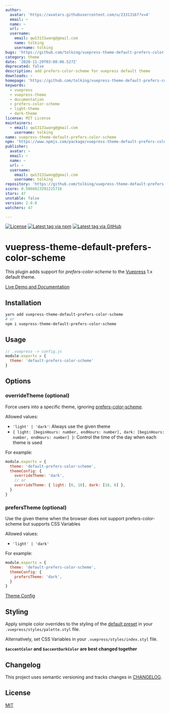 ```yaml
---
author:
  avatar: 'https://avatars.githubusercontent.com/u/23313167?v=4'
  email: ~
  name: ~
  url: ~
  username:
    email: qw13131wang@gmail.com
    name: tolking
    username: tolking
bugs: 'https://github.com/tolking/vuepress-theme-default-prefers-color-scheme/issues'
category: theme
date: '2020-11-29T03:08:06.527Z'
deprecated: false
description: add prefers-color-scheme for vuepress default theme
downloads: ~
homepage: 'https://github.com/tolking/vuepress-theme-default-prefers-color-scheme'
keywords:
  - vuepress
  - vuepress-theme
  - documentation
  - prefers-color-scheme
  - light-theme
  - dark-theme
license: MIT License
maintainers:
  - email: qw13131wang@gmail.com
    username: tolking
name: vuepress-theme-default-prefers-color-scheme
npm: 'https://www.npmjs.com/package/vuepress-theme-default-prefers-color-scheme'
publisher:
  avatar: ~
  email: ~
  name: ~
  url: ~
  username:
    email: qw13131wang@gmail.com
    username: tolking
repository: 'https://github.com/tolking/vuepress-theme-default-prefers-color-scheme'
score: 0.5066823392225716
stars: 47
unstable: false
version: 2.0.0
watchers: 47

---
```


[![License](https://img.shields.io/github/license/tolking/vuepress-theme-default-prefers-color-scheme.svg?style=flat-square&logo=opensourceinitiative)](https://github.com/tolking/vuepress-theme-default-prefers-color-scheme/blob/master/LICENSE)
[![Latest tag via npm](https://img.shields.io/npm/v/vuepress-theme-default-prefers-color-scheme.svg?style=flat-square&logo=npm)](https://npmjs.com/package/vuepress-theme-default-prefers-color-scheme)
[![Latest tag via GitHub](https://img.shields.io/github/v/tag/tolking/vuepress-theme-default-prefers-color-scheme.svg?sort=semver&style=flat-square&logo=github)](https://github.com/tolking/vuepress-theme-default-prefers-color-scheme/tags)

# vuepress-theme-default-prefers-color-scheme

This plugin adds support for *prefers-color-scheme* to the [Vuepress](https://vuepress.vuejs.org) 1.x default theme.

[Live Demo and Documentation](https://tolking.github.io/vuepress-theme-default-prefers-color-scheme)

## Installation

``` sh
yarn add vuepress-theme-default-prefers-color-scheme
# or
npm i vuepress-theme-default-prefers-color-scheme
```

## Usage

``` js
// .vuepress -> config.js
module.exports = {
  theme: 'default-prefers-color-scheme'
}
```

## Options

### overrideTheme (optional)

Force users into a specific theme, ignoring [prefers-color-scheme](https://developer.mozilla.org/en-US/docs/Web/CSS/@media/prefers-color-scheme).

Allowed values:

- `'light' | 'dark'`: Always use the given theme
- `{ light: [beginHours: number, endHours: number], dark: [beginHours: number, endHours: number] }`: Control the time of the day when each theme is used

For example:

``` js
module.exports = {
  theme: 'default-prefers-color-scheme',
  themeConfig: {
    overrideTheme: 'dark',
    // or
    overrideTheme: { light: [6, 18], dark: [18, 6] },
  }
}
```

### prefersTheme (optional)

Use the given theme when the browser does not support prefers-color-scheme but supports CSS Variables

Allowed values:

- `'light' | 'dark'`

For example:

``` js
module.exports = {
  theme: 'default-prefers-color-scheme',
  themeConfig: {
    prefersTheme: 'dark',
  }
}
```

[Theme Config](https://vuepress.vuejs.org/theme/default-theme-config.html)

## Styling

Apply simple color overrides to the styling of the [default preset](https://github.com/tolking/vuepress-theme-default-prefers-color-scheme/blob/master/styles/palette.styl)
in your `.vuepress/styles/palette.styl` file.

Alternatively, set CSS Variables in your `.vuepress/styles/index.styl` file.

**`$accentColor` and `$accentDarkColor` are best changed together**

## Changelog

This project uses semantic versioning and tracks changes in [CHANGELOG](CHANGELOG.md).

## License

[MIT](http://opensource.org/licenses/MIT)
